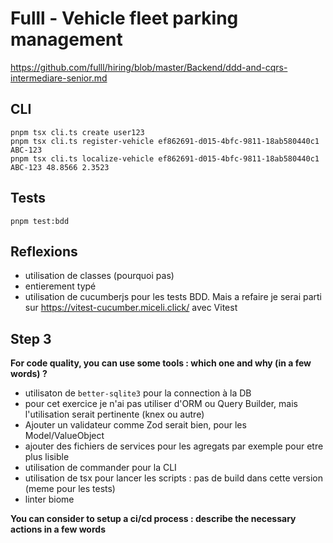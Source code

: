 # Fulll - Vehicle fleet parking management

https://github.com/fulll/hiring/blob/master/Backend/ddd-and-cqrs-intermediare-senior.md

## CLI

```shell
pnpm tsx cli.ts create user123
pnpm tsx cli.ts register-vehicle ef862691-d015-4bfc-9811-18ab580440c1 ABC-123
pnpm tsx cli.ts localize-vehicle ef862691-d015-4bfc-9811-18ab580440c1 ABC-123 48.8566 2.3523
```

## Tests

```shell
pnpm test:bdd
```

## Reflexions

- utilisation de classes (pourquoi pas)
- entierement typé
- utilisation de cucumberjs pour les tests BDD. Mais a refaire je serai parti sur https://vitest-cucumber.miceli.click/ avec Vitest

## Step 3

**For code quality, you can use some tools : which one and why (in a few words) ?**

- utilisaton de `better-sqlite3` pour la connection à la DB
- pour cet exercice je n'ai pas utiliser d'ORM ou Query Builder, mais l'utilisation serait pertinente (knex ou autre)
- Ajouter un validateur comme Zod serait bien, pour les Model/ValueObject
- ajouter des fichiers de services pour les agregats par exemple pour etre plus lisible
- utilisation de commander pour la CLI
- utilisation de tsx pour lancer les scripts : pas de build dans cette version (meme pour les tests)
- linter biome

**You can consider to setup a ci/cd process : describe the necessary actions in a few words**

